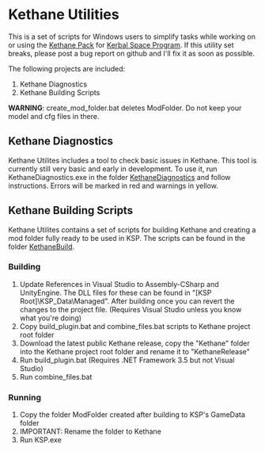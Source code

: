 ﻿Kethane Utilities
=================

This is a set of scripts for Windows users to simplify tasks while working on or using the [Kethane Pack](https://github.com/Majiir/Kethane) for [Kerbal Space Program](http://www.kerbalspaceprogram.com/). If this utility set breaks, please post a bug report on github and I'll fix it as soon as possible.

The following projects are included:

1. Kethane Diagnostics
2. Kethane Building Scripts

**WARNING**: create_mod_folder.bat deletes ModFolder. Do not keep your model and cfg files in there.

Kethane Diagnostics
-------------------

Kethane Utilites includes a tool to check basic issues in Kethane. This tool is currently still very basic and early in development. To use it, run KethaneDiagnostics.exe in the folder [KethaneDiagnostics](https://github.com/LaylConway/KethaneUtilities/tree/master/KethaneDiagnostics) and follow instructions. Errors will be marked in red and warnings in yellow.

Kethane Building Scripts
------------------------

Kethane Utilites contains a set of scripts for building Kethane and creating a mod folder fully ready to be used in KSP. The scripts can be found in the folder [KethaneBuild](https://github.com/LaylConway/KethaneUtilities/tree/master/KethaneBuild).

### Building
1. Update References in Visual Studio to Assembly-CSharp and UnityEngine. The DLL files for these can be found in "[KSP Root]\KSP_Data\Managed". After building once you can revert the changes to the project file. (Requires Visual Studio unless you know what you're doing)
2. Copy build_plugin.bat and combine_files.bat scripts to Kethane project root folder
3. Download the latest public Kethane release, copy the "Kethane" folder into the Kethane project root folder and rename it to "KethaneRelease"
4. Run build_plugin.bat (Requires .NET Framework 3.5 but not Visual Studio)
5. Run combine_files.bat

### Running
1. Copy the folder ModFolder created after building to KSP's GameData folder
3. IMPORTANT: Rename the folder to Kethane
3. Run KSP.exe
